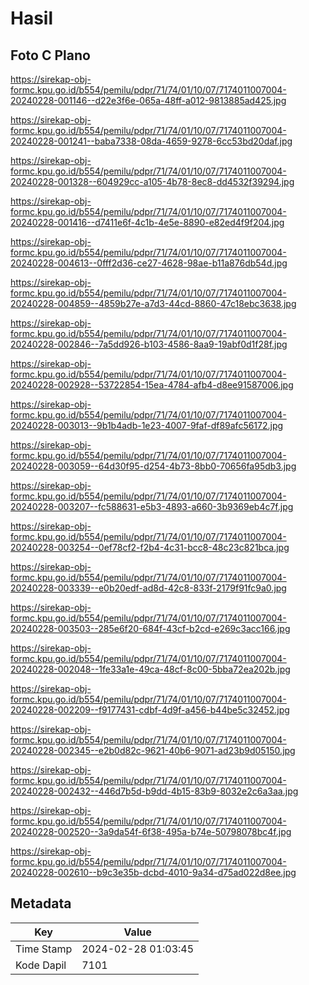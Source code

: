# Hasil

## Foto C Plano

https://sirekap-obj-formc.kpu.go.id/b554/pemilu/pdpr/71/74/01/10/07/7174011007004-20240228-001146--d22e3f6e-065a-48ff-a012-9813885ad425.jpg

https://sirekap-obj-formc.kpu.go.id/b554/pemilu/pdpr/71/74/01/10/07/7174011007004-20240228-001241--baba7338-08da-4659-9278-6cc53bd20daf.jpg

https://sirekap-obj-formc.kpu.go.id/b554/pemilu/pdpr/71/74/01/10/07/7174011007004-20240228-001328--604929cc-a105-4b78-8ec8-dd4532f39294.jpg

https://sirekap-obj-formc.kpu.go.id/b554/pemilu/pdpr/71/74/01/10/07/7174011007004-20240228-001416--d7411e6f-4c1b-4e5e-8890-e82ed4f9f204.jpg

https://sirekap-obj-formc.kpu.go.id/b554/pemilu/pdpr/71/74/01/10/07/7174011007004-20240228-004613--0fff2d36-ce27-4628-98ae-b11a876db54d.jpg

https://sirekap-obj-formc.kpu.go.id/b554/pemilu/pdpr/71/74/01/10/07/7174011007004-20240228-004859--4859b27e-a7d3-44cd-8860-47c18ebc3638.jpg

https://sirekap-obj-formc.kpu.go.id/b554/pemilu/pdpr/71/74/01/10/07/7174011007004-20240228-002846--7a5dd926-b103-4586-8aa9-19abf0d1f28f.jpg

https://sirekap-obj-formc.kpu.go.id/b554/pemilu/pdpr/71/74/01/10/07/7174011007004-20240228-002928--53722854-15ea-4784-afb4-d8ee91587006.jpg

https://sirekap-obj-formc.kpu.go.id/b554/pemilu/pdpr/71/74/01/10/07/7174011007004-20240228-003013--9b1b4adb-1e23-4007-9faf-df89afc56172.jpg

https://sirekap-obj-formc.kpu.go.id/b554/pemilu/pdpr/71/74/01/10/07/7174011007004-20240228-003059--64d30f95-d254-4b73-8bb0-70656fa95db3.jpg

https://sirekap-obj-formc.kpu.go.id/b554/pemilu/pdpr/71/74/01/10/07/7174011007004-20240228-003207--fc588631-e5b3-4893-a660-3b9369eb4c7f.jpg

https://sirekap-obj-formc.kpu.go.id/b554/pemilu/pdpr/71/74/01/10/07/7174011007004-20240228-003254--0ef78cf2-f2b4-4c31-bcc8-48c23c821bca.jpg

https://sirekap-obj-formc.kpu.go.id/b554/pemilu/pdpr/71/74/01/10/07/7174011007004-20240228-003339--e0b20edf-ad8d-42c8-833f-2179f91fc9a0.jpg

https://sirekap-obj-formc.kpu.go.id/b554/pemilu/pdpr/71/74/01/10/07/7174011007004-20240228-003503--285e6f20-684f-43cf-b2cd-e269c3acc166.jpg

https://sirekap-obj-formc.kpu.go.id/b554/pemilu/pdpr/71/74/01/10/07/7174011007004-20240228-002048--1fe33a1e-49ca-48cf-8c00-5bba72ea202b.jpg

https://sirekap-obj-formc.kpu.go.id/b554/pemilu/pdpr/71/74/01/10/07/7174011007004-20240228-002209--f9177431-cdbf-4d9f-a456-b44be5c32452.jpg

https://sirekap-obj-formc.kpu.go.id/b554/pemilu/pdpr/71/74/01/10/07/7174011007004-20240228-002345--e2b0d82c-9621-40b6-9071-ad23b9d05150.jpg

https://sirekap-obj-formc.kpu.go.id/b554/pemilu/pdpr/71/74/01/10/07/7174011007004-20240228-002432--446d7b5d-b9dd-4b15-83b9-8032e2c6a3aa.jpg

https://sirekap-obj-formc.kpu.go.id/b554/pemilu/pdpr/71/74/01/10/07/7174011007004-20240228-002520--3a9da54f-6f38-495a-b74e-50798078bc4f.jpg

https://sirekap-obj-formc.kpu.go.id/b554/pemilu/pdpr/71/74/01/10/07/7174011007004-20240228-002610--b9c3e35b-dcbd-4010-9a34-d75ad022d8ee.jpg


## Metadata

| Key        | Value               |
| ---------- | ------------------- |
| Time Stamp | 2024-02-28 01:03:45 |
| Kode Dapil | 7101                |



